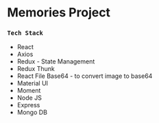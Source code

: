# Memories Project
### `Tech Stack`

<ul>
<li>React</li>
<li>Axios</li>
<li>Redux - State Management</li>
<li>Redux Thunk</li>
  <li>React File Base64 - to convert image to base64</li>
<li>Material UI</li>
<li>Moment</li>
<li>Node JS</li>
<li>Express</li>
<li>Mongo DB</li>
</ul>
